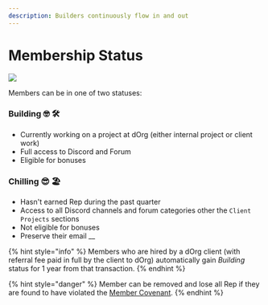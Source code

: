 ```yaml
---
description: Builders continuously flow in and out
---
```


# Membership Status

![](https://media2.giphy.com/media/TrOMR6REnWN1u/giphy.gif?cid=ecf05e475olmysndp9wciiouoodkrlec1hne62jdz46l16yp\&rid=giphy.gif\&ct=g)

Members can be in one of two statuses:

### **Building** 🤓 🛠️

* Currently working on a project at dOrg (either internal project or client work)
* Full access to Discord and Forum
* Eligible for bonuses

### **Chilling** 😎 🏖️

* Hasn't earned Rep during the past quarter
* Access to all Discord channels and forum categories other the `Client Projects` sections
* Not eligible for bonuses
* Preserve their email __&#x20;

{% hint style="info" %}
Members who are hired by a dOrg client (with referral fee paid in full by the client to dOrg) automatically gain _Building_ status for 1 year from that transaction.
{% endhint %}

{% hint style="danger" %}
Member can be removed and lose all Rep if they are found to have violated the [Member Covenant](covenant.md).
{% endhint %}
